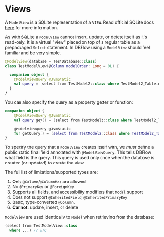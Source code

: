 # Views

A `ModelView` is a SQLite representation of a `VIEW`. Read official SQLite docs [here](https://www.sqlite.org/lang_createview.html) for more information.

As with SQLite a `ModelView` cannot insert, update, or delete itself as it's read-only. It is a virtual "view" placed on top of a regular table as a prepackaged `Select` statement. In DBFlow using a `ModelView` should feel familiar and be very simple.

```kotlin
@ModelView(database = TestDatabase::class)
class TestModelView(@Column modelOrder: Long = 0L) {

  companion object {
    @ModelViewQuery @JvmStatic
    val query = (select from TestModel2::class where TestModel2_Table.model_order.greaterThan(5))
  }
}
```

You can also specify the query as a property getter or function:
```kotlin
companion object {
    @ModelViewQuery @JvmStatic
    val query gey() = (select from TestModel2::class where TestModel2_Table.model_order.greaterThan(5))

    @ModelViewQuery @JvmStatic
    fun getQuery() = (select from TestModel2::class where TestModel2_Table.model_order.greaterThan(5))
}

```

To specify the query that a `ModelView` creates itself with, we _must_ define a public static final field annotated with `@ModelViewQuery`.
This tells DBFlow what field is the query.
This query is used only once when the database is created \(or updated\) to create the view.

The full list of limitations/supported types are:
  1. Only `@Column`/`@ColumnMap` are allowed
  2. No `@PrimaryKey` or `@ForeignKey`
  3. Supports all fields, and accessibility modifiers that `Model` support
  4. Does not support `@InheritedField`, `@InheritedPrimaryKey`
  5. Basic, type-converted `@Column`.
  6. **Cannot**: update, insert, or delete

`ModelView` are used identically to `Model` when retrieving from the database:

```kotlin
(select from TestModelView::class
  where ...) // ETC
```

